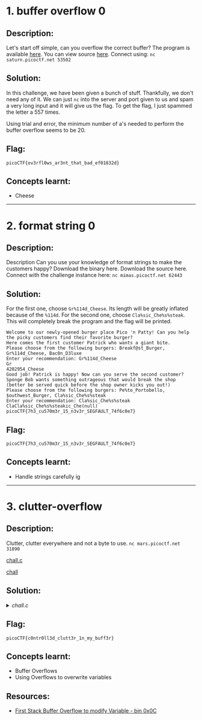 # 1. buffer overflow 0

## Description:

Let's start off simple, can you overflow the correct buffer? The program is available [here](BE/vuln). You can view source [here](BE/vuln.c). Connect using: `nc saturn.picoctf.net 53502`

## Solution:

In this challenge, we have been given a bunch of stuff. Thankfully, we don't need any of it. We can just `nc` into the server and port given to us and spam a very long input and it will give us the flag. To get the flag, I just spammed the letter a 557 times.

Using trial and error, the minimum number of a's needed to perform the buffer overflow seems to be 20.

## Flag:

```
picoCTF{ov3rfl0ws_ar3nt_that_bad_ef01832d}
```

## Concepts learnt:

- Cheese

***

# 2. format string 0

## Description:

Description
Can you use your knowledge of format strings to make the customers happy? Download the binary here. Download the source here. Connect with the challenge instance here: `nc mimas.picoctf.net 62443`

## Solution:

For the first one, choose `Gr%114d_Cheese`. Its length will be greatly inflated because of the `%114d`. For the second one, choose `Cla%sic_Che%s%steak`. This will completely break the program and the flag will be printed.

```
Welcome to our newly-opened burger place Pico 'n Patty! Can you help the picky customers find their favorite burger?
Here comes the first customer Patrick who wants a giant bite.
Please choose from the following burgers: Breakf@st_Burger, Gr%114d_Cheese, Bac0n_D3luxe
Enter your recommendation: Gr%114d_Cheese
Gr                                                                                                           4202954_Cheese
Good job! Patrick is happy! Now can you serve the second customer?
Sponge Bob wants something outrageous that would break the shop (better be served quick before the shop owner kicks you out!)
Please choose from the following burgers: Pe%to_Portobello, $outhwest_Burger, Cla%sic_Che%s%steak
Enter your recommendation: Cla%sic_Che%s%steak
ClaCla%sic_Che%s%steakic_Che(null)
picoCTF{7h3_cu570m3r_15_n3v3r_SEGFAULT_74f6c0e7}
```

## Flag:

```
picoCTF{7h3_cu570m3r_15_n3v3r_SEGFAULT_74f6c0e7}
```

## Concepts learnt:

- Handle strings carefully ig

***

# 3. clutter-overflow

## Description:

Clutter, clutter everywhere and not a byte to use. `nc mars.picoctf.net 31890`

[chall.c](BE/chall.c)

[chall](BE/chall)

## Solution:

<details closed>
<summary><i>chall.c</i></summary>

```c
 1  #include <stdio.h>
 2  #include <stdlib.h>
 3
 4  #define SIZE 0x100
 5  #define GOAL 0xdeadbeef
 6
 7  const char* HEADER = 
 8  " ______________________________________________________________________\n"
 9  "|^ ^ ^ ^ ^ ^ |L L L L|^ ^ ^ ^ ^ ^ ^ ^ ^ ^ ^ ^ ^ ^ ^ ^ ^ ^ ^ ^ ^ ^ ^ ^ ^|\n"
10  "| ^ ^ ^ ^ ^ ^| L L L | ^ ^ ^ ^ ^ ^ ^ ^ ^ ^ ^ ^ ^ ^ ^ ^ ^ ^ ^ ^ ^ ^ ^ ^ |\n"
11  "|^ ^ ^ ^ ^ ^ |L L L L|^ ^ ^ ^ ^ ^ ^ ^ ^ ^ ^ ^ ^ ==================^ ^ ^|\n"
12  "| ^ ^ ^ ^ ^ ^| L L L | ^ ^ ^ ^ ^ ^ ___ ^ ^ ^ ^ /                  \\^ ^ |\n"
13  "|^ ^_^ ^ ^ ^ =========^ ^ ^ ^ _ ^ /   \\ ^ _ ^ / |                | \\^ ^|\n"
14  "| ^/_\\^ ^ ^ /_________\\^ ^ ^ /_\\ | //  | /_\\ ^| |   ____  ____   | | ^ |\n"
15  "|^ =|= ^ =================^ ^=|=^|     |^=|=^ | |  {____}{____}  | |^ ^|\n"
16  "| ^ ^ ^ ^ |  =========  |^ ^ ^ ^ ^\\___/^ ^ ^ ^| |__%%%%%%%%%%%%__| | ^ |\n"
17  "|^ ^ ^ ^ ^| /     (   \\ | ^ ^ ^ ^ ^ ^ ^ ^ ^ ^ |/  %%%%%%%%%%%%%%  \\|^ ^|\n"
18  ".-----. ^ ||     )     ||^ ^.-------.-------.^|  %%%%%%%%%%%%%%%%  | ^ |\n"
19  "|     |^ ^|| o  ) (  o || ^ |       |       | | /||||||||||||||||\\ |^ ^|\n"
20  "| ___ | ^ || |  ( )) | ||^ ^| ______|_______|^| |||||||||||||||lc| | ^ |\n"
21  "|'.____'_^||/!\\@@@@@/!\\|| _'______________.'|==                    =====\n"
22  "|\\|______|===============|________________|/|\"\"\"\"\"\"\"\"\"\"\"\"\"\"\"\"\"\"\"\"\"\"\"\"\"\"\n"
23  "\" ||\"\"\"\"||\"\"\"\"\"\"\"\"\"\"\"\"\"\"\"||\"\"\"\"\"\"\"\"\"\"\"\"\"\"||\"\"\"\"\"\"\"\"\"\"\"\"\"\"\"\"\"\"\"\"\"\"\"\"\"\"\"\"\"  \n"
24  "\"\"''\"\"\"\"''\"\"\"\"\"\"\"\"\"\"\"\"\"\"\"''\"\"\"\"\"\"\"\"\"\"\"\"\"\"''\"\"\"\"\"\"\"\"\"\"\"\"\"\"\"\"\"\"\"\"\"\"\"\"\"\"\"\"\"\"\n"
25  "\"\"\"\"\"\"\"\"\"\"\"\"\"\"\"\"\"\"\"\"\"\"\"\"\"\"\"\"\"\"\"\"\"\"\"\"\"\"\"\"\"\"\"\"\"\"\"\"\"\"\"\"\"\"\"\"\"\"\"\"\"\"\"\"\"\"\"\"\"\"\"\"\"\"\n"
26  "\"\"\"\"\"\"\"\"\"\"\"\"\"\"\"\"\"\"\"\"\"\"\"\"\"\"\"\"\"\"\"\"\"\"\"\"\"\"\"\"\"\"\"\"\"\"\"\"\"\"\"\"\"\"\"\"\"\"\"\"\"\"\"\"\"\"\"\"\"\"\"\"\"\"\"";
27
28  int main(void)
29  {
30    long code = 0;
31    char clutter[SIZE];
32
33    setbuf(stdout, NULL);
34    setbuf(stdin, NULL);
35    setbuf(stderr, NULL);
36   
37    puts(HEADER); 
38    puts("My room is so cluttered...");
39    puts("What do you see?");
40
41    gets(clutter);
42
43
44    if (code == GOAL) {
45      printf("code == 0x%llx: how did that happen??\n", GOAL);
46      puts("take a flag for your troubles");
47      system("cat flag.txt");
48    } else {
49      printf("code == 0x%llx\n", code);
50      printf("code != 0x%llx :(\n", GOAL);
51    }
52
53    return 0;
54  }
```

</details>

## Flag:

```
picoCTF{c0ntr0ll3d_clutt3r_1n_my_buff3r}
```

## Concepts learnt:

- Buffer Overflows
- Using Overflows to overwrite variables

## Resources:

- [First Stack Buffer Overflow to modify Variable - bin 0x0C](https://youtu.be/T03idxny9jE?)
